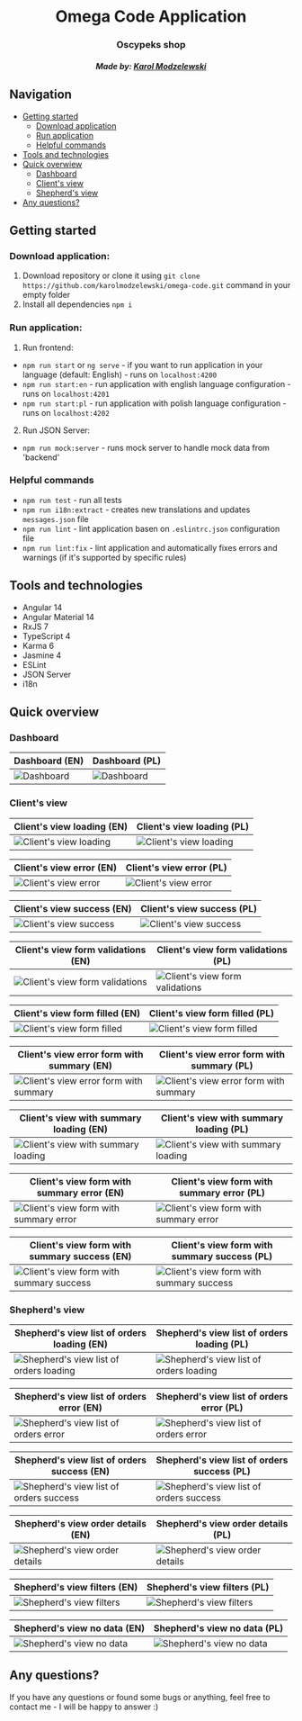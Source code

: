 <h1 align="center">Omega Code Application</h1>

<h3 align="center">Oscypeks shop</h3>
<h5 align="center">
	Made by: 
	<a href="https://www.linkedin.com/in/karol-modzelewski/" target="_blank">Karol Modzelewski</a>
</h5>


## Navigation

- [Getting started](#getting-started)
	* [Download application](#download-application)
	* [Run application](#run-application)
	* [Helpful commands](#helpful-commands)
- [Tools and technologies](#tools-and-technologies)
- [Quick overwiew](#quick-overwiew)
  * [Dashboard](#dashboard)
  * [Client's view](#clients-view)
  * [Shepherd's view](#shepherds-view)
- [Any questions?](#any-questions)

## Getting started

### Download application:
 1. Download repository or clone it using `git clone https://github.com/karolmodzelewski/omega-code.git` command in your empty folder
 2. Install all dependencies `npm i`

### Run application:
 1. Run frontend:
 - `npm run start` or `ng serve` - if you want to run application in your language (default: English) - runs on `localhost:4200`
 - `npm run start:en` - run application with english language configuration - runs on `localhost:4201`
 - `npm run start:pl` - run application with polish language configuration - runs on `localhost:4202`

2. Run JSON Server:
- `npm run mock:server` - runs mock server to handle mock data from 'backend'

### Helpful commands

- `npm run test` - run all tests
- `npm run i18n:extract` - creates new translations and updates `messages.json` file
- `npm run lint` - lint application basen on `.eslintrc.json` configuration file 
- `npm run lint:fix` - lint application and automatically fixes errors and warnings (if it's supported by specific rules)

## Tools and technologies

 - Angular 14
 - Angular Material 14
 - RxJS 7
 - TypeScript 4
 - Karma 6
 - Jasmine 4
 - ESLint
 - JSON Server
 - i18n

## Quick overview

### Dashboard

Dashboard (EN) | Dashboard (PL)
-|-
![Dashboard](./src/assets/images/readme/en/dashboard_en.png)  |  ![Dashboard](./src/assets/images/readme/pl/dashboard_pl.png)

### Client's view

Client's view loading (EN) | Client's view loading (PL)
-|-
![Client's view loading](./src/assets/images/readme/en/clients_view_loading_en.png)  |  ![Client's view loading](./src/assets/images/readme/pl/clients_view_loading_pl.png)

Client's view error (EN) | Client's view error (PL)
-|-
![Client's view error](./src/assets/images/readme/en/clients_view_error_en.png)  |  ![Client's view error](./src/assets/images/readme/pl/clients_view_error_pl.png)

Client's view success (EN) | Client's view success (PL)
-|-
![Client's view success](./src/assets/images/readme/en/clients_view_success_en.png)  |  ![Client's view success](./src/assets/images/readme/pl/clients_view_success_pl.png)

Client's view form validations (EN) | Client's view form validations (PL)
-|-
![Client's view form validations](./src/assets/images/readme/en/clients_view_form_validations_en.png)  |  ![Client's view form validations](./src/assets/images/readme/pl/clients_view_form_validations_pl.png)

Client's view form filled (EN) | Client's view form filled (PL)
-|-
![Client's view form filled](./src/assets/images/readme/en/clients_view_form_filled_en.png)  |  ![Client's view form filled](./src/assets/images/readme/pl/clients_view_form_filled_pl.png)

Client's view error form with summary (EN) | Client's view error form with summary (PL)
-|-
![Client's view error form with summary](./src/assets/images/readme/en/clients_view_form_with_summary_en.png)  |  ![Client's view error form with summary](./src/assets/images/readme/pl/clients_view_form_with_summary_pl.png)

Client's view with summary loading (EN) | Client's view with summary loading (PL)
-|-
![Client's view with summary loading](./src/assets/images/readme/en/clients_view_form_with_summary_loading_en.png)  |  ![Client's view with summary loading](./src/assets/images/readme/pl/clients_view_form_with_summary_loading_pl.png)

Client's view form with summary error (EN) | Client's view form with summary error (PL)
-|-
![Client's view form with summary error](./src/assets/images/readme/en/clients_view_form_with_summary_error_en.png)  |  ![Client's view form with summary error](./src/assets/images/readme/pl/clients_view_form_with_summary_error_pl.png)

Client's view form with summary success (EN) | Client's view form with summary success (PL)
-|-
![Client's view form with summary success](./src/assets/images/readme/en/clients_view_form_with_summary_success_en.png)  |  ![Client's view form with summary success](./src/assets/images/readme/pl/clients_view_form_with_summary_success_pl.png)

### Shepherd's view

Shepherd's view list of orders loading (EN) | Shepherd's view list of orders loading (PL)
-|-
![Shepherd's view list of orders loading](./src/assets/images/readme/en/shepherds_view_list_of_orders_loading_en.png)  |  ![Shepherd's view list of orders loading](./src/assets/images/readme/pl/shepherds_view_list_of_orders_loading_pl.png)

Shepherd's view list of orders error (EN) | Shepherd's view list of orders error (PL)
-|-
![Shepherd's view list of orders error](./src/assets/images/readme/en/shepherds_view_list_of_orders_error_en.png)  |  ![Shepherd's view list of orders error](./src/assets/images/readme/pl/shepherds_view_list_of_orders_error_pl.png)

Shepherd's view list of orders success (EN) | Shepherd's view list of orders success (PL)
-|-
![Shepherd's view list of orders success](./src/assets/images/readme/en/shepherds_view_list_of_orders_success_en.png)  |  ![Shepherd's view list of orders success](./src/assets/images/readme/pl/shepherds_view_list_of_orders_success_pl.png)

Shepherd's view order details (EN) | Shepherd's view order details (PL)
-|-
![Shepherd's view order details](./src/assets/images/readme/en/shepherds_view_order_details_en.png)  |  ![Shepherd's view order details](./src/assets/images/readme/pl/shepherds_view_order_details_pl.png)

Shepherd's view filters (EN) | Shepherd's view filters (PL)
-|-
![Shepherd's view filters](./src/assets/images/readme/en/shepherds_view_filters_en.png)  |  ![Shepherd's view filters](./src/assets/images/readme/pl/shepherds_view_filters_pl.png)

Shepherd's view no data (EN) | Shepherd's view no data (PL)
-|-
![Shepherd's view no data](./src/assets/images/readme/en/shepherds_view_no_data_en.png)  |  ![Shepherd's view no data](./src/assets/images/readme/pl/shepherds_view_no_data_pl.png)

## Any questions?

If you have any questions or found some bugs or anything, feel free to contact me - I will be happy to answer :)
